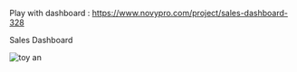 Play with dashboard : https://www.novypro.com/project/sales-dashboard-328

Sales Dashboard

![toy an](https://github.com/Ankush47/Superstore-Power-BI-Dashboard-/assets/163720842/41696e4a-01b6-4820-8d6a-769ca8595ffd)
